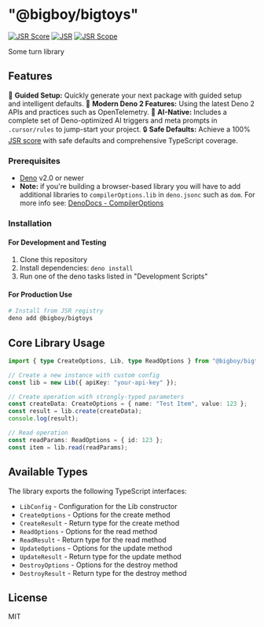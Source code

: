 # "@bigboy/bigtoys"

[![JSR Score](https://jsr.io/badges/@bigboy/bigtoys/score)](https://jsr.io/@bigboy/bigtoys)
[![JSR](https://jsr.io/badges/@bigboy/bigtoys)](https://jsr.io/@bigboy/bigtoys)
[![JSR Scope](https://jsr.io/badges/@bigboy)](https://jsr.io/@bigboy)

Some turn library

## Features

🚀 **Guided Setup:** Quickly generate your next package with guided setup and
intelligent defaults. 🦖 **Modern Deno 2 Features:** Using the latest Deno 2
APIs and practices such as OpenTelemetry. 🤖 **AI-Native:** Includes a complete
set of Deno-optimized AI triggers and meta prompts in `.cursor/rules` to
jump-start your project. 🔒 **Safe Defaults:** Achieve a 100%
[JSR score](https://jsr.io/docs/scoring) with safe defaults and comprehensive
TypeScript coverage.

### Prerequisites

- [Deno](https://deno.com/) v2.0 or newer
- **Note:** if you're building a browser-based library you will have to add
  additional libraries to `compilerOptions.lib` in `deno.jsonc` such as `dom`.
  For more info see:
  [DenoDocs - CompilerOptions](https://docs.deno.com/runtime/reference/ts_config_migration/)

### Installation

#### For Development and Testing

1. Clone this repository
2. Install dependencies: `deno install`
3. Run one of the deno tasks listed in "Development Scripts"

#### For Production Use

```bash
# Install from JSR registry
deno add @bigboy/bigtoys
```

## Core Library Usage

```typescript
import { type CreateOptions, Lib, type ReadOptions } from "@bigboy/bigtoys";

// Create a new instance with custom config
const lib = new Lib({ apiKey: "your-api-key" });

// Create operation with strongly-typed parameters
const createData: CreateOptions = { name: "Test Item", value: 123 };
const result = lib.create(createData);
console.log(result);

// Read operation
const readParams: ReadOptions = { id: 123 };
const item = lib.read(readParams);
```

## Available Types

The library exports the following TypeScript interfaces:

- `LibConfig` - Configuration for the Lib constructor
- `CreateOptions` - Options for the create method
- `CreateResult` - Return type for the create method
- `ReadOptions` - Options for the read method
- `ReadResult` - Return type for the read method
- `UpdateOptions` - Options for the update method
- `UpdateResult` - Return type for the update method
- `DestroyOptions` - Options for the destroy method
- `DestroyResult` - Return type for the destroy method

## License

MIT
